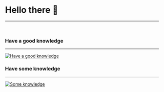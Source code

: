 # Hello there 👋
---
&nbsp; 
### Have a good knowledge
---
[![Have a good knowledge](https://skillicons.dev/icons?i=python,linux,markdown&theme=dark)](https://skillcons.dev/)

### Have some knowledge
---
[![Some knowledge](https://skillicons.dev/icons?i=html,css,cpp,js&theme=dark)](https://skillcons.dev/)

